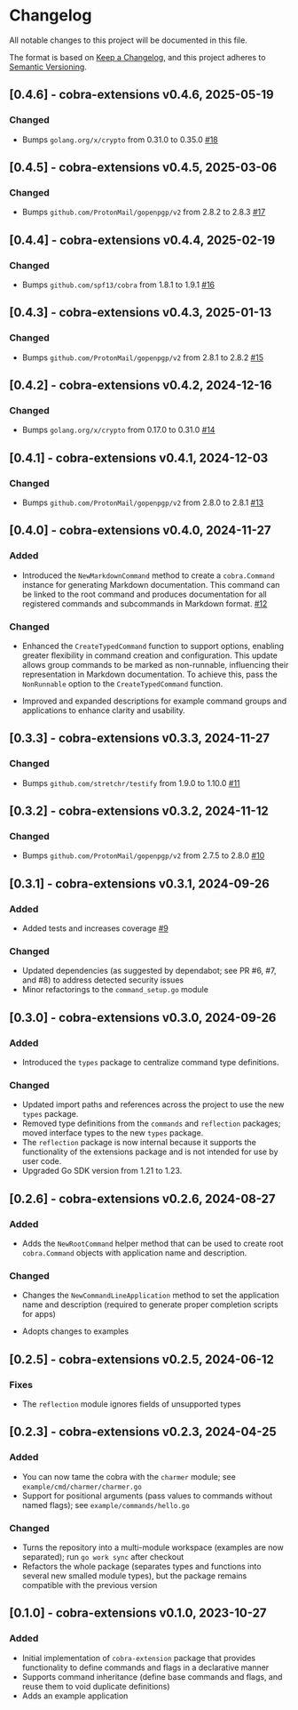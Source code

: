 # Changelog

All notable changes to this project will be documented in this file.

The format is based on [Keep a Changelog](https://keepachangelog.com/en/1.1.0/),
and this project adheres to [Semantic Versioning](https://semver.org/spec/v2.0.0.html).

## [0.4.6] - cobra-extensions v0.4.6, 2025-05-19

### Changed

* Bumps `golang.org/x/crypto` from 0.31.0 to 0.35.0 [#18](https://github.com/matzefriedrich/cobra-extensions/pull/18)


## [0.4.5] - cobra-extensions v0.4.5, 2025-03-06

### Changed

* Bumps `github.com/ProtonMail/gopenpgp/v2` from 2.8.2 to 2.8.3 [#17](https://github.com/matzefriedrich/cobra-extensions/pull/17)


## [0.4.4] - cobra-extensions v0.4.4, 2025-02-19

### Changed

* Bumps `github.com/spf13/cobra` from 1.8.1 to 1.9.1 [#16](https://github.com/matzefriedrich/cobra-extensions/pull/16)


## [0.4.3] - cobra-extensions v0.4.3, 2025-01-13

### Changed

* Bumps `github.com/ProtonMail/gopenpgp/v2` from 2.8.1 to 2.8.2 [#15](https://github.com/matzefriedrich/cobra-extensions/pull/15)


## [0.4.2] - cobra-extensions v0.4.2, 2024-12-16

### Changed

* Bumps `golang.org/x/crypto` from 0.17.0 to 0.31.0 [#14](https://github.com/matzefriedrich/cobra-extensions/pull/14)


## [0.4.1] - cobra-extensions v0.4.1, 2024-12-03

### Changed

* Bumps `github.com/ProtonMail/gopenpgp/v2` from 2.8.0 to 2.8.1 [#13](https://github.com/matzefriedrich/cobra-extensions/pull/13)


## [0.4.0] - cobra-extensions v0.4.0, 2024-11-27

### Added

* Introduced the `NewMarkdownCommand` method to create a `cobra.Command` instance for generating Markdown documentation. This command can be linked to the root command and produces documentation for all registered commands and subcommands in Markdown format. [#12](https://github.com/matzefriedrich/cobra-extensions/pull/12)

### Changed

* Enhanced the `CreateTypedCommand` function to support options, enabling greater flexibility in command creation and configuration. This update allows group commands to be marked as non-runnable, influencing their representation in Markdown documentation. To achieve this, pass the `NonRunnable` option to the `CreateTypedCommand` function.

* Improved and expanded descriptions for example command groups and applications to enhance clarity and usability.


## [0.3.3] - cobra-extensions v0.3.3, 2024-11-27

### Changed

* Bumps `github.com/stretchr/testify` from 1.9.0 to 1.10.0 [#11](https://github.com/matzefriedrich/cobra-extensions/pull/11)


## [0.3.2] - cobra-extensions v0.3.2, 2024-11-12

### Changed

* Bumps `github.com/ProtonMail/gopenpgp/v2` from 2.7.5 to 2.8.0 [#10](https://github.com/matzefriedrich/cobra-extensions/pull/10)


## [0.3.1] - cobra-extensions v0.3.1, 2024-09-26

### Added

* Added tests and increases coverage [#9](https://github.com/matzefriedrich/cobra-extensions/pull/9)

### Changed

* Updated dependencies (as suggested by dependabot; see PR #6, #7, and #8) to address detected security issues
* Minor refactorings to the `command_setup.go` module


## [0.3.0] - cobra-extensions v0.3.0, 2024-09-26

### Added

* Introduced the `types` package to centralize command type definitions.

### Changed

* Updated import paths and references across the project to use the new `types` package.
* Removed type definitions from the `commands` and `reflection` packages; moved interface types to the new `types` package.
* The `reflection` package is now internal because it supports the functionality of the extensions package and is not intended for use by user code.
* Upgraded Go SDK version from 1.21 to 1.23.


## [0.2.6] - cobra-extensions v0.2.6, 2024-08-27

### Added

- Adds the `NewRootCommand` helper method that can be used to create root `cobra.Command` objects with application name and description.

### Changed

- Changes the `NewCommandLineApplication` method to set the application name and description (required to generate proper completion scripts for apps)

- Adopts changes to examples


## [0.2.5] - cobra-extensions v0.2.5, 2024-06-12

### Fixes

- The `reflection` module ignores fields of unsupported types


## [0.2.3] - cobra-extensions v0.2.3, 2024-04-25

### Added

- You can now tame the cobra with the `charmer` module; see `example/cmd/charmer/charmer.go`
- Support for positional arguments (pass values to commands without named flags); see `example/commands/hello.go`

### Changed

- Turns the repository into a multi-module workspace (examples are now separated); run `go work sync` after checkout
- Refactors the whole package (separates types and functions into several new smalled module types), but the package remains compatible with the previous version


## [0.1.0] - cobra-extensions v0.1.0, 2023-10-27

### Added 

- Initial implementation of `cobra-extension` package that provides functionality to define commands and flags in a declarative manner
- Supports command inheritance (define base commands and flags, and reuse them to void duplicate definitions)
- Adds an example application